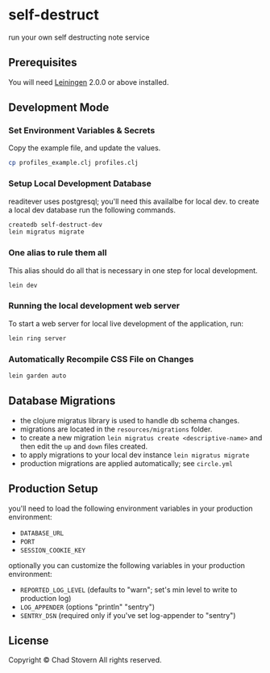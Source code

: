 # self-destruct

run your own self destructing note service

## Prerequisites

You will need [Leiningen][] 2.0.0 or above installed.

[leiningen]: https://github.com/technomancy/leiningen


## Development Mode

### Set Environment Variables & Secrets

Copy the example file, and update the values.

```sh
cp profiles_example.clj profiles.clj
```

### Setup Local Development Database

readitever uses postgresql; you'll need this availalbe for local dev.  to create a local dev database run the following commands.

```sh
createdb self-destruct-dev
lein migratus migrate
```

### One alias to rule them all

This alias should do all that is necessary in one step for local development.

```sh
lein dev
```

### Running the local development web server

To start a web server for local live development of the application, run:

```sh
lein ring server
```

### Automatically Recompile CSS File on Changes

```sh
lein garden auto
```


## Database Migrations

- the clojure migratus library is used to handle db schema changes.
- migrations are located in the `resources/migrations` folder.
- to create a new migration `lein migratus create <descriptive-name>` and then edit the `up` and `down` files created.
- to apply migrations to your local dev instance `lein migratus migrate`
- production migrations are applied automatically; see `circle.yml`


## Production Setup

you'll need to load the following environment variables in your production environment:

- `DATABASE_URL`
- `PORT`
- `SESSION_COOKIE_KEY`

optionally you can customize the following variables in your production environment:

- `REPORTED_LOG_LEVEL` (defaults to "warn"; set's min level to write to production log)
- `LOG_APPENDER` (options "println" "sentry")
- `SENTRY_DSN` (required only if you've set log-appender to "sentry")


## License

Copyright © Chad Stovern All rights reserved.
